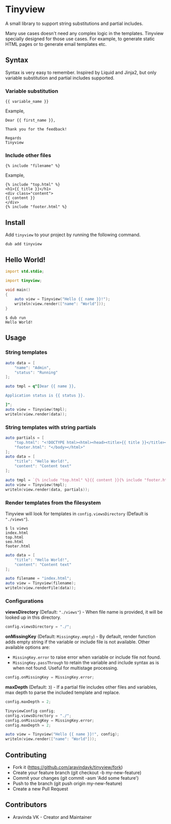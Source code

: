 # Tinyview

A small library to support string substitutions and partial includes.

Many use cases doesn't need any complex logic in the templates. Tinyview specially designed for those use cases. For example, to generate static HTML pages or to generate email templates etc.

## Syntax
Syntax is very easy to remember. Inspired by Liquid and Jinja2, but only variable substitution and partial includes supported.

### Variable substitution

```
{{ variable_name }}
```

Example,

```
Dear {{ first_name }},

Thank you for the feedback!

Regards
Tinyview
```

### Include other files

```
{% include "filename" %}
```

Example,

```
{% include "top.html" %}
<h1>{{ title }}</h1>
<div class="content">
{{ content }}
</div>
{% include "footer.html" %}
```

## Install

Add `tinyview` to your project by running the following command.

```
dub add tinyview
```

## Hello World!

```d
import std.stdio;

import tinyview;

void main()
{
    auto view = Tinyview("Hello {{ name }}!");
    writeln(view.render(["name": "World"]));
}
```

```console
$ dub run
Hello World!
```

## Usage

### String templates

```d
auto data = [
    "name": "Admin",
    "status": "Running"
];

auto tmpl = q"[Dear {{ name }},

Application status is {{ status }}.

]";
auto view = Tinyview(tmpl);
writeln(view.render(data));
```

### String templates with string partials

```d
auto partials = [
    "top.html": "<!DOCTYPE html><html><head><title>{{ title }}</title></head><body>",
    "footer.html": "</body></html>"
];
auto data = [
    "title": "Hello World!",
    "content": "Content text"
];

auto tmpl = `{% include "top.html" %}{{ content }}{% include "footer.html" %}`;
auto view = Tinyview(tmpl);
writeln(view.render(data, partials));
```

### Render templates from the filesystem

Tinyview will look for templates in `config.viewsDirectory` (Default is `"./views"`).

```console
$ ls views
index.html
top.html
seo.html
footer.html
```

```d
auto data = [
    "title": "Hello World!",
    "content": "Content text"
];

auto filename = "index.html";
auto view = Tinyview(filename);
writeln(view.renderFile(data));
```

### Configurations

**viewsDirectory** (Default: `"./views"`) - When file name is provided, it will be looked up in this directory.

```d
config.viewsDirectory = "./";
```

**onMissingKey** (Default: `MissingKey.empty`) - By default, render function adds empty string if the variable or include file is not available. Other available options are: 
- `MissingKey.error` to raise error when variable or include file not found. 
- `MissingKey.passThrough` to retain the variable and include syntax as is when not found. Useful for multistage processing.

```d
config.onMissingKey = MissingKey.error;
```

**maxDepth** (Default: `3`) - If a partial file includes other files and variables, max depth to parse the included template and replace.

```d
config.maxDepth = 2;
```

```d
TinyviewConfig config;
config.viewsDirectory = "./";
config.onMissingKey = MissingKey.error;
config.maxDepth = 2;

auto view = Tinyview("Hello {{ name }}!", config);
writeln(view.render(["name": "World"]));
```

## Contributing

- Fork it (https://github.com/aravindavk/tinyview/fork)
- Create your feature branch (git checkout -b my-new-feature)
- Commit your changes (git commit -asm 'Add some feature')
- Push to the branch (git push origin my-new-feature)
- Create a new Pull Request

## Contributors

- Aravinda VK - Creator and Maintainer
